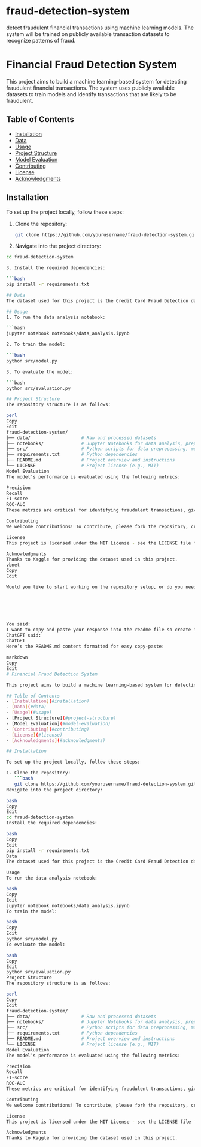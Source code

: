 # fraud-detection-system
detect fraudulent financial transactions using machine learning models. The system will be trained on publicly available transaction datasets to recognize patterns of fraud.

# Financial Fraud Detection System

This project aims to build a machine learning-based system for detecting fraudulent financial transactions. The system uses publicly available datasets to train models and identify transactions that are likely to be fraudulent.

## Table of Contents
- [Installation](#installation)
- [Data](#data)
- [Usage](#usage)
- [Project Structure](#project-structure)
- [Model Evaluation](#model-evaluation)
- [Contributing](#contributing)
- [License](#license)
- [Acknowledgments](#acknowledgments)

## Installation

To set up the project locally, follow these steps:

1. Clone the repository:
   ```bash
   git clone https://github.com/yourusername/fraud-detection-system.git

2. Navigate into the project directory:

```bash
cd fraud-detection-system

3. Install the required dependencies:

```bash
pip install -r requirements.txt

## Data
The dataset used for this project is the Credit Card Fraud Detection dataset from Kaggle. You can download it from here. Place the dataset in the data/ directory.

## Usage
1. To run the data analysis notebook:

```bash
jupyter notebook notebooks/data_analysis.ipynb

2. To train the model:

```bash
python src/model.py

3. To evaluate the model:

```bash
python src/evaluation.py

## Project Structure
The repository structure is as follows:

perl
Copy
Edit
fraud-detection-system/
├── data/                   # Raw and processed datasets
├── notebooks/              # Jupyter Notebooks for data analysis, preprocessing, and modeling
├── src/                    # Python scripts for data preprocessing, modeling, etc.
├── requirements.txt        # Python dependencies
├── README.md               # Project overview and instructions
└── LICENSE                 # Project license (e.g., MIT)
Model Evaluation
The model’s performance is evaluated using the following metrics:

Precision
Recall
F1-score
ROC-AUC
These metrics are critical for identifying fraudulent transactions, given the imbalance in the dataset.

Contributing
We welcome contributions! To contribute, please fork the repository, create a new branch, make your changes, and submit a pull request.

License
This project is licensed under the MIT License - see the LICENSE file for details.

Acknowledgments
Thanks to Kaggle for providing the dataset used in this project.
vbnet
Copy
Edit

Would you like to start working on the repository setup, or do you need further assistance with any part of this?






You said:
I want to copy and paste your response into the readme file so create it in that format
ChatGPT said:
ChatGPT
Here’s the README.md content formatted for easy copy-paste:

markdown
Copy
Edit
# Financial Fraud Detection System

This project aims to build a machine learning-based system for detecting fraudulent financial transactions. The system uses publicly available datasets to train models and identify transactions that are likely to be fraudulent.

## Table of Contents
- [Installation](#installation)
- [Data](#data)
- [Usage](#usage)
- [Project Structure](#project-structure)
- [Model Evaluation](#model-evaluation)
- [Contributing](#contributing)
- [License](#license)
- [Acknowledgments](#acknowledgments)

## Installation

To set up the project locally, follow these steps:

1. Clone the repository:
   ```bash
   git clone https://github.com/yourusername/fraud-detection-system.git
Navigate into the project directory:

bash
Copy
Edit
cd fraud-detection-system
Install the required dependencies:

bash
Copy
Edit
pip install -r requirements.txt
Data
The dataset used for this project is the Credit Card Fraud Detection dataset from Kaggle. You can download it from here. Place the dataset in the data/ directory.

Usage
To run the data analysis notebook:

bash
Copy
Edit
jupyter notebook notebooks/data_analysis.ipynb
To train the model:

bash
Copy
Edit
python src/model.py
To evaluate the model:

bash
Copy
Edit
python src/evaluation.py
Project Structure
The repository structure is as follows:

perl
Copy
Edit
fraud-detection-system/
├── data/                   # Raw and processed datasets
├── notebooks/              # Jupyter Notebooks for data analysis, preprocessing, and modeling
├── src/                    # Python scripts for data preprocessing, modeling, etc.
├── requirements.txt        # Python dependencies
├── README.md               # Project overview and instructions
└── LICENSE                 # Project license (e.g., MIT)
Model Evaluation
The model’s performance is evaluated using the following metrics:

Precision
Recall
F1-score
ROC-AUC
These metrics are critical for identifying fraudulent transactions, given the imbalance in the dataset.

Contributing
We welcome contributions! To contribute, please fork the repository, create a new branch, make your changes, and submit a pull request.

License
This project is licensed under the MIT License - see the LICENSE file for details.

Acknowledgments
Thanks to Kaggle for providing the dataset used in this project.
